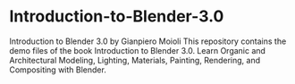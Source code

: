 # Introduction-to-Blender-3.0
Introduction to Blender 3.0 by Gianpiero Moioli
This repository contains the demo files of the book Introduction to Blender 3.0. Learn Organic and Architectural Modeling, Lighting, Materials, Painting, Rendering, and Compositing with Blender.
